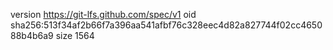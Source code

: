 version https://git-lfs.github.com/spec/v1
oid sha256:513f34af2b66f7a396aa541afbf76c328eec4d82a827744f02cc465088b4b6a9
size 1564
